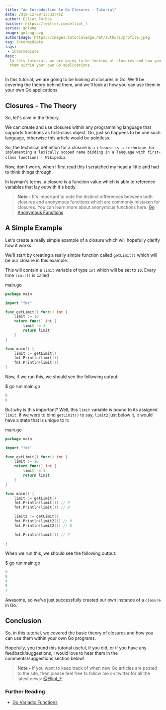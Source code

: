 ```yaml
---
title: "An Introduction to Go Closures - Tutorial"
date: 2018-12-08T13:33:45Z
author: Elliot Forbes
twitter: https://twitter.com/elliot_f
series: golang
image: golang.svg
authorImage: https://images.tutorialedge.net/authors/profile.jpeg
tag: Intermediate
tags: 
 - intermediate
desc:
  In this tutorial, we are going to be looking at closures and how you can use
  them within your own Go applications.
---
```


In this tutorial, we are going to be looking at closures in Go. We'll be
covering the theory behind them, and we'll look at how you can use them in your
own Go applications.

## Closures - The Theory

So, let's dive in the theory.

We can create and use closures within any programming language that supports
functions as first-class object. Go, just so happens to be one such language,
otherwise this article would be pointless.

So, the technical definition for a closure is
`a closure is a technique for implementing a lexically scoped name binding in a language with first-class functions - Wikipedia`.

Now, don't worry, when I first read this I scratched my head a little and had to
think things through.

In layman's terms, a closure is a function value which is able to reference
variables that lay outwith it's body.

> **Note -** It's important to note the distinct differences between both
> closures and anonymous functions which are commonly mistaken for closures. You
> can learn more about anonymous functions here:
> [Go Anonymous Functions](/golang/go-functions-tutorial/#anonymous-functions)

## A Simple Example

Let's create a really simple example of a closure which will hopefully clarify
how it works.

We'll start by creating a really simple function called `getLimit()` which will
be our closure in this example.

This will contain a `limit` variable of type `int` which will be set to `10`.
Every time `limit()` is called

<div class="filename">main.go</div>

```go
package main

import "fmt"

func getLimit() func() int {
    limit := 10
    return func() int {
        limit -= 1
        return limit
    }
}

func main() {
    limit := getLimit()
    fmt.Println(limit())
    fmt.Println(limit())
}

```

Now, if we run this, we should see the following output:

<div class="filename"> $ go run main.go</div>

```s
9
8
```

But why is this important? Well, this `limit` variable is bound to its assigned
`limit`. If we were to bind `getLimit()` to say, `limit2` just below it, it
would have a state that is unique to it:

<div class="filename">main.go</div>

```go
package main

import "fmt"

func getLimit() func() int {
    limit := 10
    return func() int {
        limit -= 1
        return limit
    }
}

func main() {
    limit := getLimit()
    fmt.Println(limit()) // 9
    fmt.Println(limit()) // 8

    limit2 := getLimit()
    fmt.Println(limit2()) // 9
    fmt.Println(limit2()) // 8

    fmt.Println(limit()) // 7

}
```

When we run this, we should see the following output:

<div class="filename"> $ go run main.go</div>

```s
9
8
9
8
7
```

Awesome, so we've just successfully created our own instance of a `closure` in
Go.

## Conclusion

So, in this tutorial, we covered the basic theory of closures and how you can
use them within your own Go programs.

Hopefully, you found this tutorial useful, if you did, or if you have any
feedback/suggestions, I would love to hear them in the comments/suggestions
section below!

> **Note -** If you want to keep track of when new Go articles are posted to the
> site, then please feel free to follow me on twitter for all the latest news:
> [@Elliot_F](https://twitter.com/elliot_f).

### Further Reading

- [Go Variadic Functions](/golang/go-variadic-function-tutorial/)
